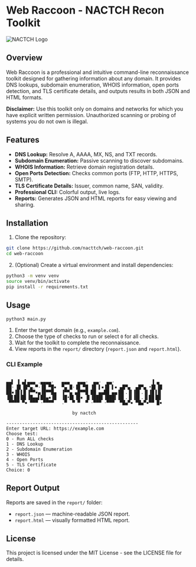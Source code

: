 # Web Raccoon - NACTCH Recon Toolkit

![NACTCH Logo]([https://via.placeholder.com/600x100?text=NACTCH+Web+Raccoon](https://chatgpt.com/backend-api/public_content/enc/eyJpZCI6Im1fNjhiY2EwY2Q3ODQwODE5MWEzYjIzZThkY2IwMjcwOWU6ZmlsZV8wMDAwMDAwMGIwOTg2MWY0YWViZmY1YWVmZmQ4N2VkYSIsInRzIjoiNDg4MTA5IiwicCI6InB5aSIsInNpZyI6ImY3ZDJlYzIyZTc4NzBmOWQyM2ZlMWI0OWEwZDc2ZTBhNGJkMjRmZGZmMjgzMGEzY2I4ZTE3YWVhYzk5MDlmOWYiLCJ2IjoiMCIsImdpem1vX2lkIjpudWxsLCJjcCI6bnVsbH0=))

## Overview

Web Raccoon is a professional and intuitive command-line reconnaissance toolkit designed for gathering information about any domain. It provides DNS lookups, subdomain enumeration, WHOIS information, open ports detection, and TLS certificate details, and outputs results in both JSON and HTML formats.

**Disclaimer:** Use this toolkit only on domains and networks for which you have explicit written permission. Unauthorized scanning or probing of systems you do not own is illegal.

## Features

* **DNS Lookup:** Resolve A, AAAA, MX, NS, and TXT records.
* **Subdomain Enumeration:** Passive scanning to discover subdomains.
* **WHOIS Information:** Retrieve domain registration details.
* **Open Ports Detection:** Checks common ports (FTP, HTTP, HTTPS, SMTP).
* **TLS Certificate Details:** Issuer, common name, SAN, validity.
* **Professional CLI:** Colorful output, live logs.
* **Reports:** Generates JSON and HTML reports for easy viewing and sharing.

## Installation

1. Clone the repository:

```bash
git clone https://github.com/nacttch/web-raccoon.git
cd web-raccoon
```

2. (Optional) Create a virtual environment and install dependencies:

```bash
python3 -m venv venv
source venv/bin/activate
pip install -r requirements.txt
```

## Usage

```bash
python3 main.py
```

1. Enter the target domain (e.g., `example.com`).
2. Choose the type of checks to run or select `0` for all checks.
3. Wait for the toolkit to complete the reconnaissance.
4. View reports in the `report/` directory (`report.json` and `report.html`).

### CLI Example

```

▄▄▌ ▐ ▄▌▄▄▄ .▄▄▄▄·   ▄▄▄   ▄▄▄·  ▄▄·  ▄▄·              ▐ ▄ 
██· █▌▐█▀▄.▀·▐█ ▀█▪  ▀▄ █·▐█ ▀█ ▐█ ▌▪▐█ ▌▪ ▄█▀▄  ▄█▀▄ •█▌▐█
██▪▐█▐▐▌▐▀▀▪▄▐█▀▀█▄  ▐▀▀▄ ▄█▀▀█ ██ ▄▄██ ▄▄▐█▌.▐▌▐█▌.▐▌▐█▐▐▌
▐█▌██▐█▌▐█▄▄▌██▄▪▐█  ▐█•█▌▐█▪ ▐▌▐███▌▐███▌▐█▌.▐▌▐█▌.▐▌██▐█▌
 ▀▀▀▀ ▀▪ ▀▀▀ ·▀▀▀▀   .▀  ▀ ▀  ▀ ·▀▀▀ ·▀▀▀  ▀█▄▀▪ ▀█▄▀▪▀▀ █▪

                         by nactch

--------------------------------------------------
Enter target URL: https://example.com
Choose test:
0 - Run ALL checks
1 - DNS Lookup
2 - Subdomain Enumeration
3 - WHOIS
4 - Open Ports
5 - TLS Certificate
Choice: 0
```

## Report Output

Reports are saved in the `report/` folder:

* `report.json` — machine-readable JSON report.
* `report.html` — visually formatted HTML report.

## License

This project is licensed under the MIT License - see the LICENSE file for details.
